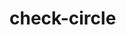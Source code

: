 <!--
 * @Description: 
 * @Author: Kotori Y
 * @Date: 2021-06-18 20:05:46
 * @LastEditors: Kotori Y
 * @LastEditTime: 2021-06-18 20:05:50
 * @FilePath: \check-circle\README.md
 * @AuthorMail: kotori@cbdd.me
-->
# check-circle
